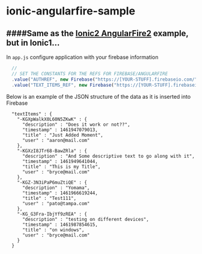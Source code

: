 # ionic-angularfire-sample
####Same as the [Ionic2 AngularFire2](http://www.clearlyinnovative.com/integrating-firebase-with-angularfire2-into-angularjs-ionic2) example, but in Ionic1...
--

In `app.js` configure application with your firebase information
```Javascript
  //
  // SET THE CONSTANTS FOR THE REFS FOR FIREBASE/ANGULARFIRE
  .value("AUTHREF", new Firebase("https://[YOUR-STUFF].firebaseio.com/"))
  .value("TEXT_ITEMS_REF", new Firebase("https://[YOUR-STUFF].firebaseio.com/textItems"))
```

Below is an example of the JSON structure of the data as it is inserted into Firebase
```
  "textItems" : {
    "-KGXpWalkX0L60N5ZKwK" : {
      "description" : "Does it work or not??",
      "timestamp" : 1461947079013,
      "title" : "Just Added Moment",
      "user" : "aaron@mail.com"
    },
    "-KGXzI8JTr68-BawZRla" : {
      "description" : "And Some descriptive text to go along with it",
      "timestamp" : 1461949641044,
      "title" : "This is my Title",
      "user" : "bryce@mail.com"
    },
    "-KGZ-3N3iPaP6muZtiQE" : {
      "description" : "Yomama",
      "timestamp" : 1461966619244,
      "title" : "Test111",
      "user" : "pato@tampa.com"
    },
    "-KG_G3Fra-IbjYf9zREA" : {
      "description" : "testing on different devices",
      "timestamp" : 1461987854615,
      "title" : "on windows",
      "user" : "bryce@mail.com"
    }
  }
 ```
